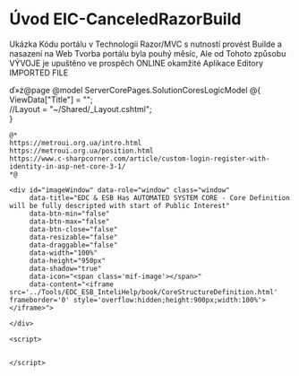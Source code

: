 ﻿# Úvod   EIC-CanceledRazorBuild  

Ukázka Kódu portálu v Technologii Razor/MVC s nutností provést Builde a nasazení na Web
Tvorba portálu byla pouhý měsíc, Ale od Tohoto způsobu VÝVOJE je upuštěno
ve prospěch ONLINE okamžité Aplikace Editory
IMPORTED FILE

ď»ż@page 
@model ServerCorePages.SolutionCoresLogicModel
@{
    ViewData["Title"] = "";  
    //Layout = "~/Shared/_Layout.cshtml";  
}

    @*
    https://metroui.org.ua/intro.html
    https://metroui.org.ua/position.html
    https://www.c-sharpcorner.com/article/custom-login-register-with-identity-in-asp-net-core-3-1/
    *@

<div class="text-center info-panel mb-2">
   
    <div id="imageWindow" data-role="window" class="window"
         data-title="EDC & ESB Has AUTOMATED SYSTEM CORE - Core Definition will be fully descripted with start of Public Interest"
         data-btn-min="false"
         data-btn-max="false"
         data-btn-close="false"
         data-resizable="false"
         data-draggable="false"
         data-width="100%"
         data-height="950px"
         data-shadow="true"
         data-icon="<span class='mif-image'></span>"
         data-content="<iframe src='../Tools/EDC_ESB_InteliHelp/book/CoreStructureDefinition.html' frameborder='0' style='overflow:hidden;height:900px;width:100%'></iframe>">

    </div>
 
    <script>
        

    </script>
</div>
